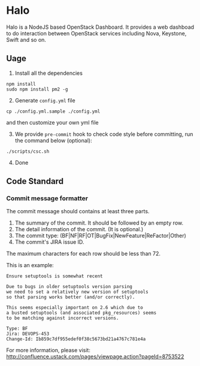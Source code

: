# Halo
Halo is a NodeJS based OpenStack Dashboard. It provides a web dashboad to do interaction between OpenStack services including Nova, Keystone, Swift and so on.


## Uage

1. Install all the dependencies
```
npm install
sudo npm install pm2 -g
```

2. Generate `config.yml` file
```
cp ./config.yml.sample ./config.yml
```
and then customize your own yml file

3. We provide `pre-commit` hook to check code style before committing, run the command below (optional):
```
./scripts/csc.sh
```

4. Done

## Code Standard

### Commit message formatter

The commit message should contains at least three parts.

1. The summary of the commit. It should be followed by an empty row.
2. The detail information of the commit. (It is optional.)
3. The commit type: (BF|NF|RF|OT|BugFix|NewFeature|ReFactor|Other)
4. The commit's JIRA issue ID.

The maximum characters for each row should be less than 72.

This is an example:
```
Ensure setuptools is somewhat recent
 
Due to bugs in older setuptools version parsing
we need to set a relatively new version of setuptools
so that parsing works better (and/or correctly).

This seems especially important on 2.6 which due to
a busted setuptools (and associated pkg_resources) seems
to be matching against incorrect versions.

Type: BF
Jira: DEVOPS-453
Change-Id: Ib859c7df955edef0f38c5673bd21a4767c781e4a
```

For more information, please visit: http://confluence.ustack.com/pages/viewpage.action?pageId=8753522
